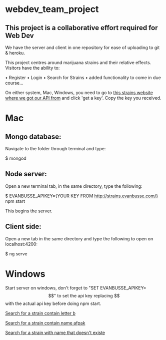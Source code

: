 # webdev_team_project

## This project is a collaborative effort required for Web Dev

We have the server and client in one repository for ease of uploading to git & heroku.

This project centres around marijuana strains and their relative effects. Visitors have the ability to:

• Register
• Login
• Search for Strains
• added functionality to come in due course...

On either system, Mac, Windows, you need to go to [this strains website where we got our API from](http://strains.evanbusse.com/) and click 'get a key'. Copy the key you received.


# Mac
## Mongo database:
Navigate to the folder through terminal and type:

$ mongod


## Node server:
Open a new terminal tab, in the same directory, type the following:

$ EVANBUSSE_APIKEY={YOUR KEY FROM http://strains.evanbusse.com/} npm start

This begins the server.  

## Client side:
Open a new tab in the same directory and type the following to open on localhost:4200:

$ ng serve



# Windows
Start server on windows, don't forget to "SET EVANBUSSE_APIKEY=$$" to set the api key replacing $$ with the actual api key before doing npm start.  


[Search for a strain contain letter b](https://tranquil-stream-31009.herokuapp.com/api/strain/b)  

[Search for a strain contain name afpak](https://tranquil-stream-31009.herokuapp.com/api/strain/afpak)  

[Search for a strain with name that doesn't existe](https://tranquil-stream-31009.herokuapp.com/api/strain/afpakaa)  

